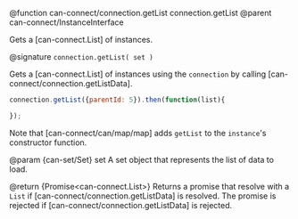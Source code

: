 @function can-connect/connection.getList connection.getList
@parent can-connect/InstanceInterface

Gets a [can-connect.List] of instances.

@signature `connection.getList( set )`

Gets a [can-connect.List] of instances using the `connection` by calling
[can-connect/connection.getListData].

```js
connection.getList({parentId: 5}).then(function(list){

});
```

Note that [can-connect/can/map/map] adds `getList` to the `instance`'s
constructor function.


  @param {can-set/Set} set A set object that represents the list of data to load.

  @return {Promise<can-connect.List>} Returns a promise that
  resolve with a `List` if [can-connect/connection.getListData] is resolved.  The promise is rejected if [can-connect/connection.getListData] is rejected.
